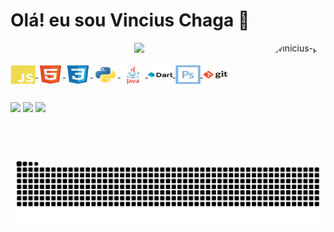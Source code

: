 # Olá! eu sou Vincius Chaga 👋 

<div align="center">
  <a href="https://github.com/Vinicius-src">
  <img height="48%" widght="50%" src="https://github-readme-stats.vercel.app/api?username=Vinicius-src&show_icons=true&theme=dark&include_all_commits=true&count_private=true"/>
  <img align="right" alt="vinicius-pic"  style="border-radius:50px;" height="180em" widght="50%" src="https://cdn.discordapp.com/attachments/880872510923616317/947142676489318400/200_1.gif">
</div>
<div style="display: inline_block"><br>
  <img align="center" alt="vinicius-Js" height="30" width="40" src="https://raw.githubusercontent.com/devicons/devicon/master/icons/javascript/javascript-plain.svg">
  <img align="center" alt="vinicius-HTML" height="30" width="40" src="https://raw.githubusercontent.com/devicons/devicon/master/icons/html5/html5-original.svg">
  <img align="center" alt="vinicius-CSS" height="30" width="40" src="https://raw.githubusercontent.com/devicons/devicon/master/icons/css3/css3-original.svg">
  <img align="center" alt="vinicius-Python" height="30" width="40" src="https://raw.githubusercontent.com/devicons/devicon/master/icons/python/python-original.svg">
  <img align="center" alt="vinicius-Java" height="30" width="40" src="https://raw.githubusercontent.com/devicons/devicon/master/icons/java/java-original-wordmark.svg">
  <img align="center" alt="vinicius-Dart" height="30" width="40" src="https://raw.githubusercontent.com/devicons/devicon/master/icons/dart/dart-original-wordmark.svg">
  <img align="center" alt="vinicius-PhotoShop" height="30" width="40" src="https://raw.githubusercontent.com/devicons/devicon/master/icons/photoshop/photoshop-line.svg">
  <img align="center" alt="vinicius-Git" height="30" width="40" src="https://raw.githubusercontent.com/devicons/devicon/master/icons/git/git-original-wordmark.svg">
</div>
  
  ##
 
<div> 
  <a href="https://instagram.com/viininja" target="_blank"><img src="https://img.shields.io/badge/-Instagram-%23E4405F?style=for-the-badge&logo=instagram&logoColor=white" target="_blank"></a>
  <a href = "mailto:vsilvvva@gmail.com"><img src="https://img.shields.io/badge/-Gmail-%23333?style=for-the-badge&logo=gmail&logoColor=white" target="_blank"></a>
  <a href="https://www.linkedin.com/in/vinicius-chaga" target="_blank"><img src="https://img.shields.io/badge/-LinkedIn-%230077B5?style=for-the-badge&logo=linkedin&logoColor=white" target="_blank"></a> 
 
  ![Snake animation](https://github.com/vinicius-src/vinicius-src/blob/output/github-contribution-grid-snake.svg)
 
</div>
